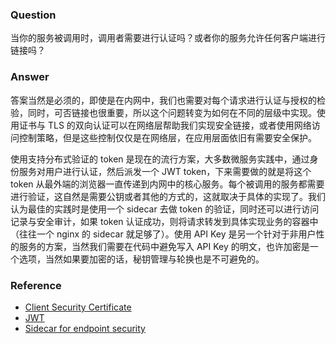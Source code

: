 ### Question

当你的服务被调用时，调用者需要进行认证吗？或者你的服务允许任何客户端进行链接吗？

### Answer

答案当然是必须的，即使是在内网中，我们也需要对每个请求进行认证与授权的检验，同时，可否链接也很重要，所以这个问题转变为如何在不同的层级中实现。使用证书与 TLS 的双向认证可以在网络层帮助我们实现安全链接，或者使用网络访问控制策略，但是这些控制仅仅是在网络层，在应用层面依旧有需要安全保护。

使用支持分布式验证的 token 是现在的流行方案，大多数微服务实践中，通过身份服务对用户进行认证，然后派发一个 JWT token，下来需要做的就是将这个 token 从最外端的浏览器一直传递到内网中的核心服务。每个被调用的服务都需要进行验证，这自然是需要公钥或者其他的方式的，这就取决于具体的实现了。我们认为最佳的实践时是使用一个 sidecar 去做 token 的验证，同时还可以进行访问记录与安全审计，如果 token 认证成功，则将请求转发到具体实现业务的容器中（往往一个 nginx 的 sidecar 就足够了）。使用 API Key 是另一个针对于非用户性的服务的方案，当然我们需要在代码中避免写入 API Key 的明文，也许加密是一个选项，当然如果要加密的话，秘钥管理与轮换也是不可避免的。

### Reference
- [Client Security Certificate](https://medium.com/@sevcsik/authentication-using-https-client-certificates-3c9d270e8326)
- [JWT](https://jwt.io/)
- [Sidecar for endpoint security](https://www.thoughtworks.com/radar/techniques/sidecars-for-endpoint-security)
